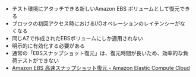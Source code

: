 - テスト環境にアタッチできる新しいAmazon EBS ボリュームとして復元できる
- ブロックの初回アクセス時におけるI/Oオペレーションのレイテンシーがなくなる
- 同じAZで作成されたEBSボリュームにしか適用されない
- 明示的に有効化する必要がある
- 通常の「EBSスナップショット復元」は、復元時間が長いため、効率的な負荷テストができない
- [Amazon EBS 高速スナップショット復元 - Amazon Elastic Compute Cloud](https://docs.aws.amazon.com/ja_jp/AWSEC2/latest/UserGuide/ebs-fast-snapshot-restore.html)